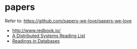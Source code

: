# papers
Refer to: https://github.com/papers-we-love/papers-we-love

- http://www.redbook.io/
- [A Distributed Systems Reading List](https://dancres.github.io/Pages/)
- [Readings in Databases](https://github.com/rxin/db-readings)
